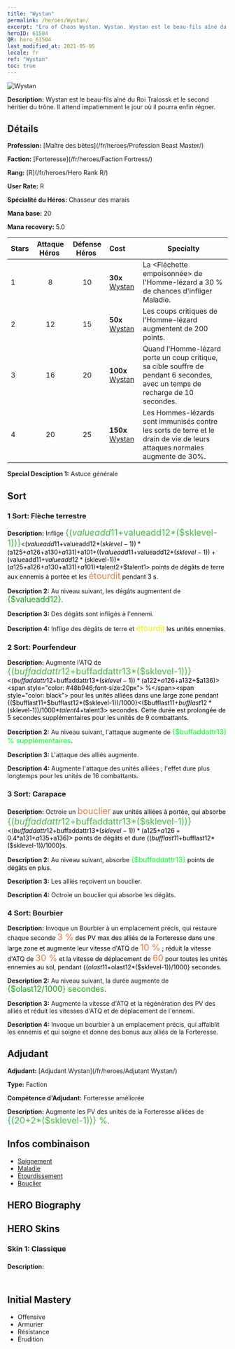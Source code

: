 ```yaml
---
title: "Wystan"
permalink: /heroes/Wystan/
excerpt: "Era of Chaos Wystan. Wystan. Wystan est le beau-fils aîné du Roi Tralossk et le second héritier du trône. Il attend impatiemment le jour où il pourra enfin régner."
heroID: 61504
QR: hero_61504
last_modified_at: 2021-05-05
locale: fr
ref: "Wystan"
toc: true
---
```

  ![Wystan](/images/h/h_Wystan.jpg)

 **Description:** Wystan est le beau-fils aîné du Roi Tralossk et le second héritier du trône. Il attend impatiemment le jour où il pourra enfin régner.
## Détails
 **Profession:**  [Maître des bêtes](/fr/heroes/Profession Beast Master/)

 **Faction:** [Forteresse](/fr/heroes/Faction Fortress/)

 **Rang:** [R](/fr/heroes/Hero Rank R/)

 **User Rate:** R

 **Spécialité du Héros:** Chasseur des marais

 **Mana base:** 20

 **Mana recovery:** 5.0


  | Stars | Attaque Héros  | Défense Héros  | Cost |     Specialty     |
  |---------|:---------------:|:---------------:|:--|--------------------|
  |    1    | 8 | 10 | **30x** [Wystan](/ItemsFR/her_395/) | La <Fléchette empoisonnée> de l'Homme-lézard a 30 % de chances d'infliger Maladie. |
  |    2    | 12 | 15 | **50x** [Wystan](/ItemsFR/her_395/) | Les coups critiques de l'Homme-lézard augmentent de 200 points. |
  |    3    | 16 | 20 | **100x** [Wystan](/ItemsFR/her_395/) | Quand l'Homme-lézard porte un coup critique, sa cible souffre de <Saignement> pendant 6 secondes, avec un temps de recharge de 10 secondes. |
  |    4    | 20 | 25 | **150x** [Wystan](/ItemsFR/her_395/) | Les Hommes-lézards sont immunisés contre les sorts de terre et le drain de vie de leurs attaques normales augmente de 30%. |

 **Special Desciption 1:** Astuce générale

## Sort
### 1 Sort: Flèche terrestre
 **Description:** Inflige <span style="color: #48b946;font-size:20px">{($valueadd11+$valueadd12*($sklevel-1))}</span><span style="color: black"><($valueadd11+$valueadd12*($sklevel-1))*($a125+$a126+$a130+$a131)+$a101+(($valueadd11+$valueadd12*($sklevel-1))+($valueadd11+$valueadd12*($sklevel-1))*($a125+$a126+$a130+$a131)+$a101)*$talent2+$talent1> points de dégâts de terre aux ennemis à portée et les <span style="color: #e07c44;font-size:20px">étourdit</span><span style="color: black"> pendant 3 s.

 **Description 2:** Au niveau suivant, les dégâts augmentent de <span style="color: #1ca216;font-size:18px">{$valueadd12}</span><span style="color: black">.

 **Description 3:** Des dégâts sont infligés à l'ennemi.

 **Description 4:** Inflige des dégâts de terre et <span style="color: #f0f000;font-size:18px">étourdit</span><span style="color: black"> les unités ennemies.

### 2 Sort: Pourfendeur
 **Description:** Augmente l'ATQ de <span style="color: #48b946;font-size:20px">{($buffaddattr12+$buffaddattr13*($sklevel-1))}</span><span style="color: black"><($buffaddattr12+$buffaddattr13*($sklevel-1))*($a122+$a126+$a132+$a136)><span style="color: #48b946;font-size:20px"> %</span><span style="color: black"> pour les unités alliées dans une large zone pendant {($bufflast11+$bufflast12*($sklevel-1))/1000}<($bufflast11+$bufflast12*($sklevel-1))/1000*$talent4+$talent3> secondes. Cette durée est prolongée de 5 secondes supplémentaires pour les unités de 9 combattants.

 **Description 2:** Au niveau suivant, l'attaque augmente de <span style="color: #00ff22;font-size:16px">{$buffaddattr13} % supplémentaires</span><span style="color: black">.

 **Description 3:** L'attaque des alliés augmente.

 **Description 4:** Augmente l'attaque des unités alliées ; l'effet dure plus longtemps pour les unités de 16 combattants.

### 3 Sort: Carapace
 **Description:** Octroie un <span style="color: #e07c44;font-size:20px">bouclier</span><span style="color: black"> aux unités alliées à portée, qui absorbe <span style="color: #48b946;font-size:20px">{($buffaddattr12+$buffaddattr13*($sklevel-1))}</span><span style="color: black"><($buffaddattr12+$buffaddattr13*($sklevel-1))*($a125+$a126+0.4*$a131+$a135+$a136)> points de dégâts et dure {($bufflast11+$bufflast12*($sklevel-1))/1000}s.

 **Description 2:** Au niveau suivant, absorbe <span style="color: #00ff22;font-size:16px">{$buffaddattr13}</span><span style="color: black"> points de dégâts en plus.

 **Description 3:** Les alliés reçoivent un bouclier.

 **Description 4:** Octroie un bouclier qui absorbe les dégâts.

### 4 Sort: Bourbier
 **Description:** Invoque un Bourbier à un emplacement précis, qui restaure chaque seconde <span style="color: #e07c44;font-size:20px">3 %</span><span style="color: black"> des PV max des alliés de la Forteresse dans une large zone et augmente leur vitesse d'ATQ de <span style="color: #e07c44;font-size:20px">10 %</span><span style="color: black"> ; réduit la vitesse d'ATQ de <span style="color: #e07c44;font-size:20px">30 %</span><span style="color: black"> et la vitesse de déplacement de <span style="color: #e07c44;font-size:20px">60</span><span style="color: black"> pour toutes les unités ennemies au sol, pendant {($olast11+$olast12*($sklevel-1))/1000} secondes.

 **Description 2:** Au niveau suivant, la durée augmente de <span style="color: #1ca216;font-size:18px">{$olast12/1000} secondes.</span><span style="color: black">

 **Description 3:** Augmente la vitesse d'ATQ et la régénération des PV des alliés et réduit les vitesses d'ATQ et de déplacement de l'ennemi.

 **Description 4:** Invoque un bourbier à un emplacement précis, qui affaiblit les ennemis et qui soigne et donne des bonus aux alliés de la Forteresse.


## Adjudant

 **Adjudant:**  [Adjudant Wystan](/fr/heroes/Adjutant Wystan/) 

 **Type:**  Faction 

 **Compétence d'Adjudant:**  Forteresse améliorée 

 **Description:** Augmente les PV des unités de la Forteresse alliées de <span style="color: #48b946;font-size:20px">{(20+2*($sklevel-1))} %</span><span style="color: black">.

## Infos combinaison

* [Saignement](/fr/combination/Saignement/) 
* [Maladie](/fr/combination/Maladie/) 
* [Étourdissement](/fr/combination/Étourdissement/) 
* [Bouclier](/fr/combination/Bouclier/) 

## HERO Biography

## HERO Skins
### Skin 1: **Classique**

 **Description:** <span style="color: #ffffff;font-size:20px">Il me reste tant à apprendre avant de devenir roi.</span>



## Initial Mastery
   - Offensive
   - Armurier
   - Résistance
   - Érudition
